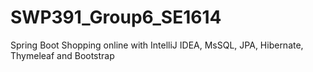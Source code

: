 # SWP391_Group6_SE1614
Spring Boot Shopping online with IntelliJ IDEA, MsSQL, JPA, Hibernate, Thymeleaf and Bootstrap



